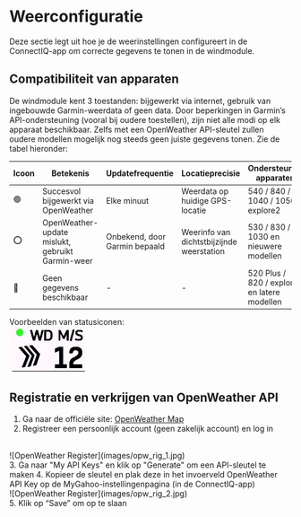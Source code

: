# Weerconfiguratie
Deze sectie legt uit hoe je de weerinstellingen configureert in de ConnectIQ-app om correcte gegevens te tonen in de windmodule.

## Compatibiliteit van apparaten
De windmodule kent 3 toestanden: bijgewerkt via internet, gebruik van ingebouwde Garmin-weerdata of geen data. Door beperkingen in Garmin’s API-ondersteuning (vooral bij oudere toestellen), zijn niet alle modi op elk apparaat beschikbaar. Zelfs met een OpenWeather API-sleutel zullen oudere modellen mogelijk nog steeds geen juiste gegevens tonen. Zie de tabel hieronder:

| Icoon | Betekenis | Updatefrequentie | Locatieprecisie | Ondersteunde apparaten |
|--------|--------------------------------------------|------------------------|--------------------------------------------|--------------------------------------------|
| 🟢 | Succesvol bijgewerkt via OpenWeather | Elke minuut | Weerdata op huidige GPS-locatie | 540 / 840 / 1040 / 1050 / explore2 |
| ⭕ | OpenWeather-update mislukt, gebruikt Garmin-weer | Onbekend, door Garmin bepaald | Weerinfo van dichtstbijzijnde weerstation | 530 / 830 / 1030 en nieuwere modellen |
| 🔴 | Geen gegevens beschikbaar | - | - | 520 Plus / 820 / explore en latere modellen |

Voorbeelden van statusiconen:
<br>
![wind example](images/wd_example.jpg)

## Registratie en verkrijgen van OpenWeather API
1. Ga naar de officiële site: [OpenWeather Map](https://openweathermap.org/)  
2. Registreer een persoonlijk account (geen zakelijk account) en log in  
<br>
![OpenWeather Register](images/opw_rig_1.jpg)  
<br>
3. Ga naar "My API Keys" en klik op "Generate" om een API-sleutel te maken  
4. Kopieer de sleutel en plak deze in het invoerveld OpenWeather API Key op de MyGahoo-instellingenpagina (in de ConnectIQ-app)  
<br>
![OpenWeather Register](images/opw_rig_2.jpg)  
<br>
5. Klik op “Save” om op te slaan